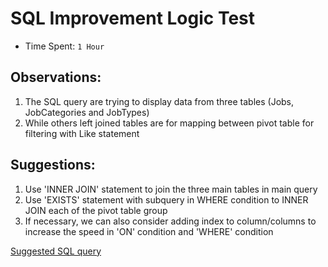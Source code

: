 # SQL Improvement Logic Test

- Time Spent: `1 Hour`

## Observations:
1. The SQL query are trying to display data from three tables (Jobs, JobCategories and JobTypes)
1. While others left joined tables are for mapping between pivot table for filtering with Like statement

## Suggestions:
1. Use 'INNER JOIN' statement to join the three main tables in main query
1. Use 'EXISTS' statement with subquery in WHERE condition to INNER JOIN each of the pivot table group
1. If necessary, we can also consider adding index to column/columns to increase the speed in 'ON' condition and 'WHERE' condition

[Suggested SQL query](./index.sql)